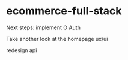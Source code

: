 # ecommerce-full-stack

Next steps: implement O Auth

Take another look at the homepage ux/ui

redesign api 
